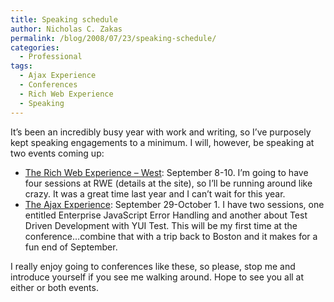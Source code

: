 ```yaml
---
title: Speaking schedule
author: Nicholas C. Zakas
permalink: /blog/2008/07/23/speaking-schedule/
categories:
  - Professional
tags:
  - Ajax Experience
  - Conferences
  - Rich Web Experience
  - Speaking
---
```

It&#8217;s been an incredibly busy year with work and writing, so I&#8217;ve purposely kept speaking engagements to a minimum. I will, however, be speaking at two events coming up:

  * <a title="The Rich Web Experience - West" rel="external" href="http://www.therichwebexperience.com/conference/san_jose/2008/09/index.html">The Rich Web Experience &#8211; West</a>: September 8-10. I&#8217;m going to have four sessions at RWE (details at the site), so I&#8217;ll be running around like crazy. It was a great time last year and I can&#8217;t wait for this year.
  * <a title="The Ajax Experience - West" rel="external" href="http://ajaxexperience.techtarget.com/">The Ajax Experience</a>: September 29-October 1. I have two sessions, one entitled Enterprise JavaScript Error Handling and another about Test Driven Development with YUI Test. This will be my first time at the conference&#8230;combine that with a trip back to Boston and it makes for a fun end of September.

I really enjoy going to conferences like these, so please, stop me and introduce yourself if you see me walking around. Hope to see you all at either or both events.
